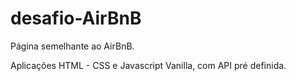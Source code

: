 # desafio-AirBnB

Página semelhante ao AirBnB.

Aplicações HTML - CSS e Javascript Vanilla, com API pré definida.
